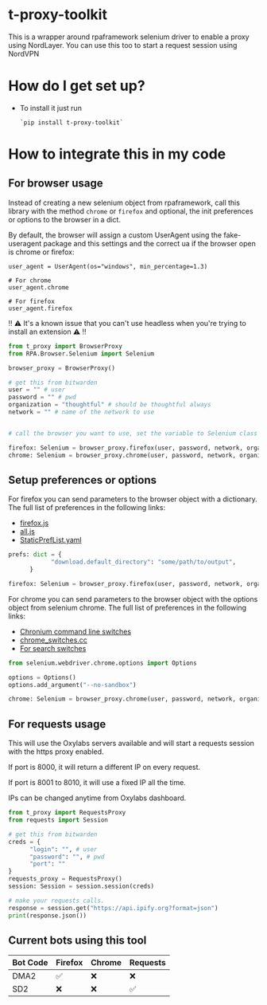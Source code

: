# t-proxy-toolkit #
 This is a wrapper around rpaframework selenium driver to enable a proxy using NordLayer. You can use this too to start a request session using NordVPN

# How do I get set up? #

* To install it just run

      `pip install t-proxy-toolkit`

# How to integrate this in my code #

## For browser usage ##

Instead of creating a new selenium object from rpaframework, call this library with the method `chrome` or `firefox` and optional, the init preferences or options to the browser in a dict.

By default, the browser will assign a custom UserAgent using the fake-useragent package and this settings and the correct ua if the browser open is chrome or firefox:

```
user_agent = UserAgent(os="windows", min_percentage=1.3)

# For chrome
user_agent.chrome

# For firefox
user_agent.firefox
```

:bangbang: :warning: It's a known issue that you can't use headless when you're trying to install an extension :warning: :bangbang:


```python
from t_proxy import BrowserProxy
from RPA.Browser.Selenium import Selenium

browser_proxy = BrowserProxy()

# get this from bitwarden
user = "" # user
password = "" # pwd
organization = "thoughtful" # should be thoughtful always
network = "" # name of the network to use


# call the browser you want to use, set the variable to Selenium class to enable the autocomplete

firefox: Selenium = browser_proxy.firefox(user, password, network, organization)
chrome: Selenium = browser_proxy.chrome(user, password, network, organization)
```

## Setup preferences or options ##
For firefox you can send parameters to the browser object with a dictionary. The full list of preferences in the following links:

* [firefox.js](https://searchfox.org/mozilla-release/source/browser/app/profile/firefox.js)
* [all.js](https://searchfox.org/mozilla-release/source/modules/libpref/init/all.js)
* [StaticPrefList.yaml](https://searchfox.org/mozilla-release/source/modules/libpref/init/StaticPrefList.yaml)

```python
prefs: dict = {
            "download.default_directory": "some/path/to/output",
      }

firefox: Selenium = browser_proxy.firefox(user, password, network, organization, prefs)
```

For chrome you can send parameters to the browser object with the options object from selenium chrome. The full list of preferences in the following links:

* [Chronium command line switches](https://peter.sh/experiments/chromium-command-line-switches/)
* [chrome_switches.cc](https://chromium.googlesource.com/chromium/src/+/master/chrome/common/chrome_switches.cc)
* [For search switches](https://source.chromium.org/search?q=file:switches.cc&ss=chromium%2Fchromium%2Fsrc)

```python
from selenium.webdriver.chrome.options import Options

options = Options()
options.add_argument("--no-sandbox")

chrome: Selenium = browser_proxy.chrome(user, password, network, organization, options)
```



## For requests usage ##
This will use the Oxylabs servers available and will start a requests session with the https proxy enabled.

If port is 8000, it will return a different IP on every request.

If port is 8001 to 8010, it will use a fixed IP all the time.

IPs can be changed anytime from Oxylabs dashboard.

```python
from t_proxy import RequestsProxy
from requests import Session

# get this from bitwarden
creds = {
      "login": "", # user
      "password": "", # pwd
      "port": ""
}
requests_proxy = RequestsProxy()
session: Session = session.session(creds)

# make your requests calls.
response = session.get("https://api.ipify.org?format=json")
print(response.json())

```


## Current bots using this tool ##


Bot Code | Firefox | Chrome | Requests |
--- | --- | --- | --- |
DMA2 | :white_check_mark: | :x: | :x: |
SD2 | :x: | :x: | :white_check_mark: |